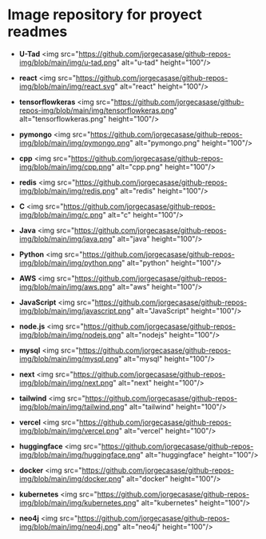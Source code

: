 # Image repository for proyect readmes

- **U-Tad** \<img src="https://github.com/jorgecasase/github-repos-img/blob/main/img/u-tad.png" alt="u-tad" height="100"/>

- **react** \<img src="https://github.com/jorgecasase/github-repos-img/blob/main/img/react.svg" alt="react" height="100"/>

- **tensorflowkeras** \<img src="https://github.com/jorgecasase/github-repos-img/blob/main/img/tensorflowkeras.png" alt="tensorflowkeras.png" height="100"/>

- **pymongo** \<img src="https://github.com/jorgecasase/github-repos-img/blob/main/img/pymongo.png" alt="pymongo.png" height="100"/>

- **cpp** \<img src="https://github.com/jorgecasase/github-repos-img/blob/main/img/cpp.png" alt="cpp.png" height="100"/>

- **redis** \<img src="https://github.com/jorgecasase/github-repos-img/blob/main/img/redis.png" alt="redis" height="100"/>

- **C** \<img src="https://github.com/jorgecasase/github-repos-img/blob/main/img/c.png" alt="c" height="100"/>

- **Java** \<img src="https://github.com/jorgecasase/github-repos-img/blob/main/img/java.png" alt="java" height="100"/>

- **Python** \<img src="https://github.com/jorgecasase/github-repos-img/blob/main/img/python.png" alt="python" height="100"/>

- **AWS** \<img src="https://github.com/jorgecasase/github-repos-img/blob/main/img/aws.png" alt="aws" height="100"/>

- **JavaScript** \<img src="https://github.com/jorgecasase/github-repos-img/blob/main/img/javascript.png" alt="JavaScript" height="100"/>

- **node.js** \<img src="https://github.com/jorgecasase/github-repos-img/blob/main/img/nodejs.png" alt="nodejs" height="100"/>

- **mysql** \<img src="https://github.com/jorgecasase/github-repos-img/blob/main/img/mysql.png" alt="mysql" height="100"/>

- **next** \<img src="https://github.com/jorgecasase/github-repos-img/blob/main/img/next.png" alt="next" height="100"/>

- **tailwind** \<img src="https://github.com/jorgecasase/github-repos-img/blob/main/img/tailwind.png" alt="tailwind" height="100"/>

- **vercel** \<img src="https://github.com/jorgecasase/github-repos-img/blob/main/img/vercel.png" alt="vercel" height="100"/>

- **huggingface** \<img src="https://github.com/jorgecasase/github-repos-img/blob/main/img/huggingface.png" alt="huggingface" height="100"/>

- **docker** \<img src="https://github.com/jorgecasase/github-repos-img/blob/main/img/docker.png" alt="docker" height="100"/>

- **kubernetes** \<img src="https://github.com/jorgecasase/github-repos-img/blob/main/img/kubernetes.png" alt="kubernetes" height="100"/>

- **neo4j** \<img src="https://github.com/jorgecasase/github-repos-img/blob/main/img/neo4j.png" alt="neo4j" height="100"/>
